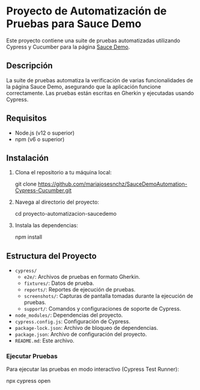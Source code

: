 # Proyecto de Automatización de Pruebas para Sauce Demo

Este proyecto contiene una suite de pruebas automatizadas utilizando Cypress y Cucumber para la página [Sauce Demo](https://www.saucedemo.com/).

## Descripción

La suite de pruebas automatiza la verificación de varias funcionalidades de la página Sauce Demo, asegurando que la aplicación funcione correctamente. Las pruebas están escritas en Gherkin y ejecutadas usando Cypress.

## Requisitos

- Node.js (v12 o superior)
- npm (v6 o superior)

## Instalación

1. Clona el repositorio a tu máquina local:
    
    git clone https://github.com/mariajosesnchz/SauceDemoAutomation-Cypress-Cucumber.git
    

2. Navega al directorio del proyecto:
    
    cd proyecto-automatizacion-saucedemo
    

3. Instala las dependencias:
    
    npm install
    

## Estructura del Proyecto

- `cypress/`
  - `e2e/`: Archivos de pruebas en formato Gherkin.
  - `fixtures/`: Datos de prueba.
  - `reports/`: Reportes de ejecución de pruebas.
  - `screenshots/`: Capturas de pantalla tomadas durante la ejecución de pruebas.
  - `support/`: Comandos y configuraciones de soporte de Cypress.
- `node_modules/`: Dependencias del proyecto.
- `cypress.config.js`: Configuración de Cypress.
- `package-lock.json`: Archivo de bloqueo de dependencias.
- `package.json`: Archivo de configuración del proyecto.
- `README.md`: Este archivo.

### Ejecutar Pruebas

Para ejecutar las pruebas en modo interactivo (Cypress Test Runner):

npx cypress open
